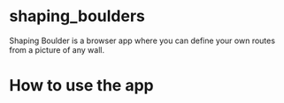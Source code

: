 # shaping_boulders
Shaping Boulder is a browser app where you can define your own routes from a picture of any wall. 

# How to use the app
